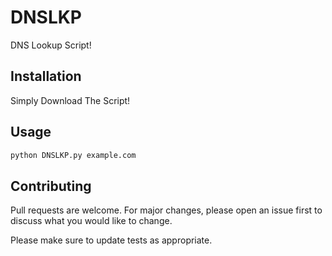 # DNSLKP
DNS Lookup Script!
## Installation
Simply Download The Script!
## Usage
```bash
python DNSLKP.py example.com
```
## Contributing
Pull requests are welcome. For major changes, please open an issue first to discuss what you would like to change.

Please make sure to update tests as appropriate.
